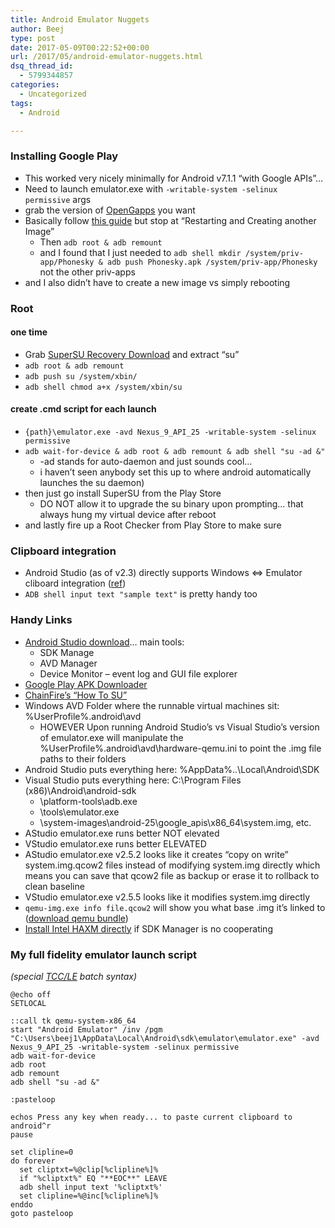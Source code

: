 ```yaml
---
title: Android Emulator Nuggets
author: Beej
type: post
date: 2017-05-09T00:22:52+00:00
url: /2017/05/android-emulator-nuggets.html
dsq_thread_id:
  - 5799344857
categories:
  - Uncategorized
tags:
  - Android

---
```

### Installing Google Play

  * This worked very nicely minimally for Android v7.1.1 &#8220;with Google APIs&#8221;&#8230;
  * Need to launch emulator.exe with `-writable-system -selinux permissive` args
  * grab the version of [OpenGapps][1] you want
  * Basically follow [this guide][2] but stop at &#8220;Restarting and Creating another Image&#8221; 
      * Then `adb root & adb remount`
      * and I found that I just needed to `adb shell mkdir /system/priv-app/Phonesky & adb push Phonesky.apk /system/priv-app/Phonesky` not the other priv-apps
  * and I also didn&#8217;t have to create a new image vs simply rebooting

### Root

#### one time

  * Grab [SuperSU Recovery Download][3] and extract &#8220;su&#8221;
  * `adb root & adb remount`
  * `adb push su /system/xbin/`
  * `adb shell chmod a+x /system/xbin/su`

#### create .cmd script for each launch

  * `{path}\emulator.exe -avd Nexus_9_API_25 -writable-system -selinux permissive`
  * `adb wait-for-device & adb root & adb remount & adb shell "su -ad &"` 
      * -ad stands for auto-daemon and just sounds cool&#8230; 
      * i haven&#8217;t seen anybody set this up to where android automatically launches the su daemon)
  * then just go install SuperSU from the Play Store 
      * DO NOT allow it to upgrade the su binary upon prompting&#8230; that always hung my virtual device after reboot
  * and lastly fire up a Root Checker from Play Store to make sure 

### Clipboard integration

  * Android Studio (as of v2.3) directly supports Windows <=> Emulator cliboard integration ([ref][4])
  * `ADB shell input text "sample text"` is pretty handy too

### Handy Links

  * [Android Studio download][5]&#8230; main tools: 
      * SDK Manage
      * AVD Manager
      * Device Monitor &#8211; event log and GUI file explorer
  * [Google Play APK Downloader][6]
  * [ChainFire&#8217;s &#8220;How To SU&#8221;][7]
  * Windows AVD Folder where the runnable virtual machines sit: %UserProfile%&#46;android\avd 
      * HOWEVER Upon running Android Studio&#8217;s vs Visual Studio&#8217;s version of emulator.exe will manipulate the %UserProfile%&#46;android\avd\hardware-qemu.ini to point the .img file paths to their folders
  * Android Studio puts everything here: %AppData%&#46;.\Local\Android\SDK
  * Visual Studio puts everything here: C:\Program Files (x86)\Android\android-sdk 
      * \platform-tools\adb.exe
      * \tools\emulator.exe
      * \system-images\android-25\google\_apis\x86\_64\system.img, etc.
  * AStudio emulator.exe runs better NOT elevated
  * VStudio emulator.exe runs better ELEVATED
  * AStudio emulator.exe v2.5.2 looks like it creates &#8220;copy on write&#8221; system.img.qcow2 files instead of modifying system.img directly which means you can save that qcow2 file as backup or erase it to rollback to clean baseline
  * VStudio emulator.exe v2.5.5 looks like it modifies system.img directly
  * `qemu-img.exe info file.qcow2` will show you what base .img it&#8217;s linked to ([download qemu bundle][8])
  * [Install Intel HAXM directly][9] if SDK Manager is no cooperating

### My full fidelity emulator launch script

_(special [TCC/LE][10] batch syntax)_

    @echo off
    SETLOCAL 
    
    ::call tk qemu-system-x86_64
    start "Android Emulator" /inv /pgm "C:\Users\beej1\AppData\Local\Android\sdk\emulator\emulator.exe" -avd Nexus_9_API_25 -writable-system -selinux permissive
    adb wait-for-device
    adb root
    adb remount
    adb shell "su -ad &"
    
    :pasteloop
    
    echos Press any key when ready... to paste current clipboard to android^r
    pause
    
    set clipline=0
    do forever
      set cliptxt=%@clip[%clipline%]%
      if "%cliptxt%" EQ "**EOC**" LEAVE
      adb shell input text '%cliptxt%'
      set clipline=%@inc[%clipline%]%
    enddo 
    goto pasteloop

 [1]: http://opengapps.org/#downloadsection
 [2]: https://infosectrek.wordpress.com/2017/01/17/installing-the-google-play-store-app-apk-on-the-android-emulator/#comment-296
 [3]: www.supersu.com/download
 [4]: http://stackoverflow.com/a/42678005/813599
 [5]: https://developer.android.com/studio/index.html
 [6]: https://apps.evozi.com/apk-downloader/
 [7]: https://su.chainfire.eu/
 [8]: https://qemu.weilnetz.de/w64/
 [9]: https://software.intel.com/en-us/android/articles/intel-hardware-accelerated-execution-manager
 [10]: https://jpsoft.com/tccle-cmd-replacement.html